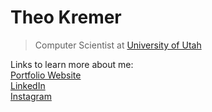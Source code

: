 # **Theo Kremer**

> Computer Scientist at [University of Utah](https://pages.github.com/)

Links to learn more about me:<br/>
[Portfolio Website](https://ttkremer.com/)<br/>
[LinkedIn](https://www.linkedin.com/in/ttkremer/)<br/>
[Instagram](https://www.instagram.com/theo.kremer/)<br/>
